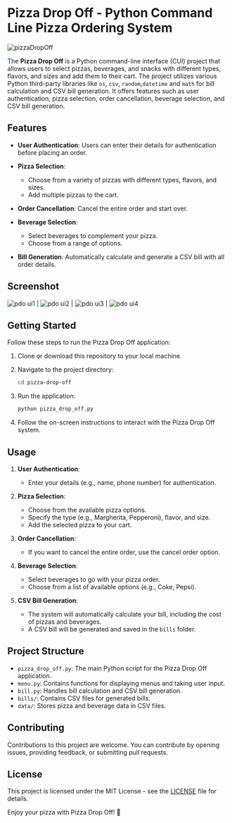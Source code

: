 # Pizza Drop Off - Python Command Line Pizza Ordering System

![pizzaDropOff](https://github.com/mohit-thakur09/pizzaDropOff/assets/82665617/1b0edb64-695f-4a35-a7d2-f9e3d0fe61c9)



The **Pizza Drop Off** is a Python command-line interface (CUI) project that allows users to select pizzas, beverages, and snacks with different types, flavors, and sizes and add them to their cart. The project utilizes various Python third-party libraries like `os`, `csv`, `random`,`datetime` and `math` for bill calculation and CSV bill generation. It offers features such as user authentication, pizza selection, order cancellation, beverage selection, and CSV bill generation.

## Features

- **User Authentication**: Users can enter their details for authentication before placing an order.

- **Pizza Selection**:
  - Choose from a variety of pizzas with different types, flavors, and sizes.
  - Add multiple pizzas to the cart.

- **Order Cancellation**: Cancel the entire order and start over.

- **Beverage Selection**:
  - Select beverages to complement your pizza.
  - Choose from a range of options.

- **Bill Generation**: Automatically calculate and generate a CSV bill with all order details.

## Screenshot

![pdo ui1](https://github.com/mohit-thakur09/pizzaDropOff/assets/82665617/9b67bfaa-ee8f-45fd-8058-316b29b1bf98) | ![pdo ui2](https://github.com/mohit-thakur09/pizzaDropOff/assets/82665617/2b7780b1-b427-4e1c-997d-880c247ad33b) | ![pdo ui3](https://github.com/mohit-thakur09/pizzaDropOff/assets/82665617/9ff77077-0642-4993-be5f-3041cb8ef82d) | ![pdo ui4](https://github.com/mohit-thakur09/pizzaDropOff/assets/82665617/1e04e3b9-3e14-4150-8d4a-3c268cfd278e)





## Getting Started

Follow these steps to run the Pizza Drop Off application:

1. Clone or download this repository to your local machine.

2. Navigate to the project directory:

   ```bash
   cd pizza-drop-off
   ```

3. Run the application:

   ```bash
   python pizza_drop_off.py
   ```

4. Follow the on-screen instructions to interact with the Pizza Drop Off system.

## Usage

1. **User Authentication**:
   - Enter your details (e.g., name, phone number) for authentication.

2. **Pizza Selection**:
   - Choose from the available pizza options.
   - Specify the type (e.g., Margherita, Pepperoni), flavor, and size.
   - Add the selected pizza to your cart.

3. **Order Cancellation**:
   - If you want to cancel the entire order, use the cancel order option.

4. **Beverage Selection**:
   - Select beverages to go with your pizza order.
   - Choose from a list of available options (e.g., Coke, Pepsi).

5. **CSV Bill Generation**:
   - The system will automatically calculate your bill, including the cost of pizzas and beverages.
   - A CSV bill will be generated and saved in the `bills` folder.

## Project Structure

- `pizza_drop_off.py`: The main Python script for the Pizza Drop Off application.
- `menu.py`: Contains functions for displaying menus and taking user input.
- `bill.py`: Handles bill calculation and CSV bill generation.
- `bills/`: Contains CSV files for generated bills.
- `data/`: Stores pizza and beverage data in CSV files.

## Contributing

Contributions to this project are welcome. You can contribute by opening issues, providing feedback, or submitting pull requests.

## License

This project is licensed under the MIT License - see the [LICENSE](LICENSE) file for details.

Enjoy your pizza with Pizza Drop Off! 🍕
